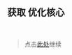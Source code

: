 ## 获取 优化核心

<br />

> 点击[此处](https://github.com/SIRT43/REmk_Optimization-Core/releases/download/1.12.2/Optimization-Core-1.12.2_1.0.0_forge_3ts.zip)继续